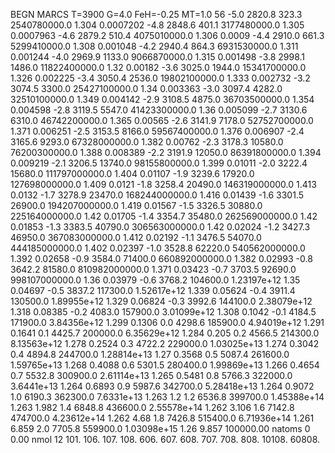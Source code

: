 BEGN
MARCS T=3900 G=4.0 FeH=-0.25 MT=1.0
                  56
-5.0 2820.8 323.3 2540780000.0 1.304 0.0007202 
-4.8 2848.6 401.1 3177480000.0 1.305 0.0007963 
-4.6 2879.2 510.4 4075010000.0 1.306 0.0009 
-4.4 2910.0 661.3 5299410000.0 1.308 0.001048 
-4.2 2940.4 864.3 6931530000.0 1.311 0.001244 
-4.0 2969.9 1133.0 9066870000.0 1.315 0.001498 
-3.8 2998.1 1486.0 11822400000.0 1.32 0.00182 
-3.6 3025.0 1944.0 15341700000.0 1.326 0.002225 
-3.4 3050.4 2536.0 19802100000.0 1.333 0.002732 
-3.2 3074.5 3300.0 25427100000.0 1.34 0.003363 
-3.0 3097.4 4282.0 32510100000.0 1.349 0.004142 
-2.9 3108.5 4875.0 36703500000.0 1.354 0.004598 
-2.8 3119.5 5547.0 41423300000.0 1.36 0.005099 
-2.7 3130.6 6310.0 46742200000.0 1.365 0.00565 
-2.6 3141.9 7178.0 52752700000.0 1.371 0.006251 
-2.5 3153.5 8166.0 59567400000.0 1.376 0.006907 
-2.4 3165.6 9293.0 67328000000.0 1.382 0.00762 
-2.3 3178.3 10580.0 76200300000.0 1.388 0.008389 
-2.2 3191.9 12050.0 86391800000.0 1.394 0.009219 
-2.1 3206.5 13740.0 98155800000.0 1.399 0.01011 
-2.0 3222.4 15680.0 111797000000.0 1.404 0.01107 
-1.9 3239.6 17920.0 127698000000.0 1.409 0.0121 
-1.8 3258.4 20490.0 146319000000.0 1.413 0.0132 
-1.7 3278.9 23470.0 168244000000.0 1.416 0.01439 
-1.6 3301.5 26900.0 194207000000.0 1.419 0.01567 
-1.5 3326.5 30880.0 225164000000.0 1.42 0.01705 
-1.4 3354.7 35480.0 262569000000.0 1.42 0.01853 
-1.3 3383.5 40790.0 306563000000.0 1.42 0.02024 
-1.2 3427.3 46950.0 367083000000.0 1.412 0.02192 
-1.1 3476.5 54070.0 444185000000.0 1.402 0.02397 
-1.0 3528.8 62220.0 540562000000.0 1.392 0.02658 
-0.9 3584.0 71400.0 660892000000.0 1.382 0.02993 
-0.8 3642.2 81580.0 810982000000.0 1.371 0.03423 
-0.7 3703.5 92690.0 998107000000.0 1.36 0.03979 
-0.6 3768.2 104600.0 1.23197e+12 1.35 0.04697 
-0.5 3837.2 117300.0 1.52617e+12 1.339 0.05624 
-0.4 3911.4 130500.0 1.89955e+12 1.329 0.06824 
-0.3 3992.6 144100.0 2.38079e+12 1.318 0.08385 
-0.2 4083.0 157900.0 3.01099e+12 1.308 0.1042 
-0.1 4184.5 171900.0 3.84356e+12 1.299 0.1306 
0.0 4298.6 185900.0 4.94019e+12 1.291 0.1641 
0.1 4425.7 200000.0 6.35629e+12 1.284 0.205 
0.2 4566.5 214300.0 8.13563e+12 1.278 0.2524 
0.3 4722.2 229000.0 1.03025e+13 1.274 0.3042 
0.4 4894.8 244700.0 1.28814e+13 1.27 0.3568 
0.5 5087.4 261600.0 1.59765e+13 1.268 0.4088 
0.6 5301.5 280400.0 1.99869e+13 1.266 0.4654 
0.7 5532.8 300900.0 2.61114e+13 1.265 0.5481 
0.8 5766.3 322000.0 3.6441e+13 1.264 0.6893 
0.9 5987.6 342700.0 5.28418e+13 1.264 0.9072 
1.0 6190.3 362300.0 7.6331e+13 1.263 1.2 
1.2 6536.8 399700.0 1.45388e+14 1.263 1.982 
1.4 6848.8 436600.0 2.55578e+14 1.262 3.106 
1.6 7142.8 474700.0 4.23612e+14 1.262 4.68 
1.8 7426.8 515400.0 6.71936e+14 1.261 6.859 
2.0 7705.8 559900.0 1.03098e+15 1.26 9.857 
100000.00
natoms              0      0.00
nmol          12
          101.         106.       107.      108.         606.        607.        608.
          707.         708.       808.    10108.       60808.
